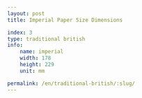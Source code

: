 ```yaml
---
layout: post
title: Imperial Paper Size Dimensions

index: 3
type: traditional british
info:
    name: imperial
    width: 178
    height: 229
    unit: mm

permalink: /en/traditional-british/:slug/
---
```



